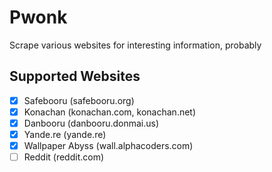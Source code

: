 # Pwonk

Scrape various websites for interesting information, probably

## Supported Websites

- [x] Safebooru (safebooru.org)
- [x] Konachan (konachan.com, konachan.net)
- [x] Danbooru (danbooru.donmai.us)
- [x] Yande.re (yande.re)
- [x] Wallpaper Abyss (wall.alphacoders.com)
- [ ] Reddit (reddit.com)
